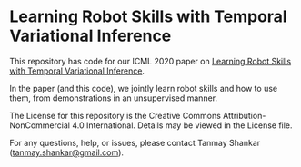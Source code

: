 # Learning Robot Skills with Temporal Variational Inference

This repository has code for our ICML 2020 paper on [Learning Robot Skills with Temporal Variational Inference](https://proceedings.icml.cc/static/paper_files/icml/2020/2847-Paper.pdf). 

In the paper (and this code), we jointly learn robot skills and how to use them, from demonstrations in an unsupervised manner. 

The License for this repository is the Creative Commons Attribution-NonCommercial 4.0 International. Details may be viewed in the License file. 

For any questions, help, or issues, please contact Tanmay Shankar (tanmay.shankar@gmail.com). 
